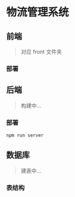 # 物流管理系统

## 前端
> 对应 front 文件夹
### 部署

## 后端
> 构建中...
### 部署

```shell
npm run server
```

## 数据库
> 建表中...
### 表结构
